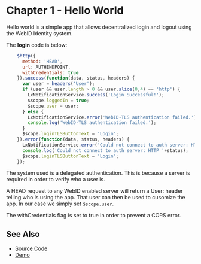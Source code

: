 # Chapter 1 - Hello World

Hello world is a simple app that allows decentralized login and logout using the WebID Identity system.

The **login** code is below:

```javascript
    $http({
      method: 'HEAD',
      url: AUTHENDPOINT,
      withCredentials: true
    }).success(function(data, status, headers) {
      var user = headers('User');
      if (user && user.length > 0 && user.slice(0,4) == 'http') {
        LxNotificationService.success('Login Successful!');
        $scope.loggedIn = true;
        $scope.user = user;
      } else {
        LxNotificationService.error('WebID-TLS authentication failed.');
        console.log('WebID-TLS authentication failed.');
      }
      $scope.loginTLSButtonText = 'Login';
    }).error(function(data, status, headers) {
      LxNotificationService.error('Could not connect to auth server: HTTP '+status);
      console.log('Could not connect to auth server: HTTP '+status);
      $scope.loginTLSButtonText = 'Login';
    });

  ```
  
The system used is a delegated authentication.  This is because a server is required in order to verify who a user is.

A HEAD request to any WebID enabled server will return a User: header telling who is using the app.  That user can then be used to cusomize the app.  In our case we simply set `$scope.user`.

The withCredentials flag is set to true in order to prevent a CORS error.


## See Also

* [Source Code](https://github.com/melvincarvalho/helloworld)
* [Demo](http://melvincarvalho.github.io/helloworld/)